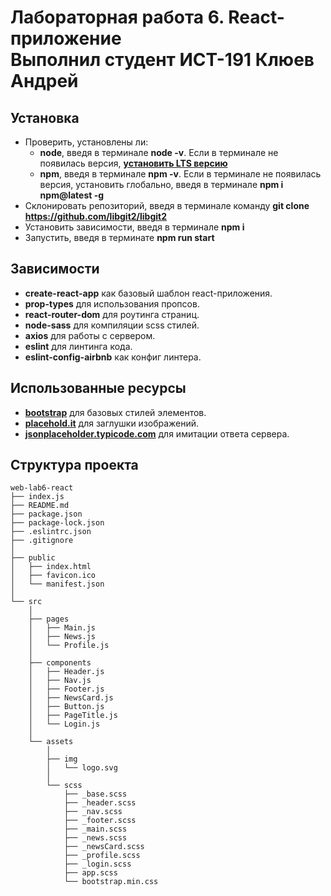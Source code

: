 # Лабораторная работа 6. React-приложение<br>Выполнил студент ИСТ-191 Клюев Андрей

## Установка

* Проверить, установлены ли:
  * **node**, введя в терминале **node -v**. Если в терминале не появилась версия, **[установить LTS версию](https://nodejs.org)**
  * **npm**, введя в терминале **npm -v**. Если в терминале не появилась версия, установить глобально, введя в терминале **npm i npm@latest -g**
* Склонировать репозиторий, введя в терминале команду **git clone https://github.com/libgit2/libgit2**
* Установить зависимости, введя в терминале **npm i**
* Запустить, введя в терминате **npm run start**

## Зависимости

* **create-react-app** как базовый шаблон react-приложения.
* **prop-types** для использования пропсов.
* **react-router-dom** для роутинга страниц.
* **node-sass** для компиляции scss стилей.
* **axios** для работы с сервером.
* **eslint** для линтинга кода.
* **eslint-config-airbnb** как конфиг линтера.

## Использованные ресурсы

* **[bootstrap](https://getbootstrap.com)** для базовых стилей элементов.
* **[placehold.it](https://placeholder.com)** для заглушки изображений.
* **[jsonplaceholder.typicode.com](http://jsonplaceholder.typicode.com)** для имитации ответа сервера.

## Структура проекта

```
web-lab6-react
├── index.js
├── README.md
├── package.json
├── package-lock.json
├── .eslintrc.json
├── .gitignore
│
├── public
│   ├── index.html
│   ├── favicon.ico
│   └── manifest.json
│
└── src
    │
    ├── pages
    │   ├── Main.js
    │   ├── News.js
    │   └── Profile.js
    │
    ├── components
    │   ├── Header.js
    │   ├── Nav.js
    │   ├── Footer.js
    │   ├── NewsCard.js
    │   ├── Button.js
    │   ├── PageTitle.js
    │   └── Login.js
    │
    └── assets
        │
        ├── img
        │   └── logo.svg
        │
        └── scss
            ├── _base.scss
            ├── _header.scss
            ├── _nav.scss
            ├── _footer.scss
            ├── _main.scss
            ├── _news.scss
            ├── _newsCard.scss
            ├── _profile.scss
            ├── _login.scss
            ├── app.scss
            └── bootstrap.min.css
```
